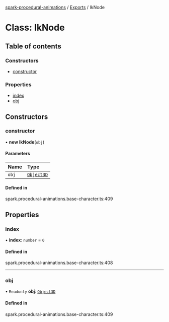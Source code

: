 [spark-procedural-animations](../README.md) / [Exports](../modules.md) / IkNode

# Class: IkNode

## Table of contents

### Constructors

- [constructor](IkNode.md#constructor)

### Properties

- [index](IkNode.md#index)
- [obj](IkNode.md#obj)

## Constructors

### constructor

• **new IkNode**(`obj`)

#### Parameters

| Name | Type |
| :------ | :------ |
| `obj` | [`Object3D`](Object3D.md) |

#### Defined in

spark.procedural-animations.base-character.ts:409

## Properties

### index

• **index**: `number` = `0`

#### Defined in

spark.procedural-animations.base-character.ts:408

___

### obj

• `Readonly` **obj**: [`Object3D`](Object3D.md)

#### Defined in

spark.procedural-animations.base-character.ts:409

